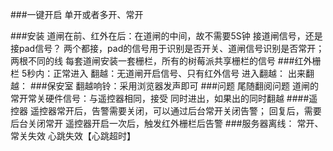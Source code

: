 ###一键开启
	单开或者多开、常开

###安装
	道闸在前、红外在后：在道闸的中间，故不需要5S钟
	接道闸信号，还是接pad信号？
		两个都接，pad的信号用于识别是否开关、道闸信号识别是否常开；两根不同的线
	每套道闸安装一套栅栏，所有的树莓派共享栅栏的信号
###红外栅栏
	5秒内：正常进入
	翻越：无道闸开启信号、只有红外信号
	进入翻越：
	出来翻越：
###保安室
	翻越响铃：采用浏览器发声即可
###问题
	尾随翻阅问题
	道闸的常开常关硬件信号：与遥控器相同，接受
	同时进出，如果出的同时翻越
####遥控器
	遥控器常开后，告警需要关闭，可以通过后台常开关闭告警；
	回复后，需要后台关闭常开
	遥控器开启一次后，触发红外栅栏后告警
###服务器离线：
	常开、常关失效
	心跳失效【心跳超时】
	
